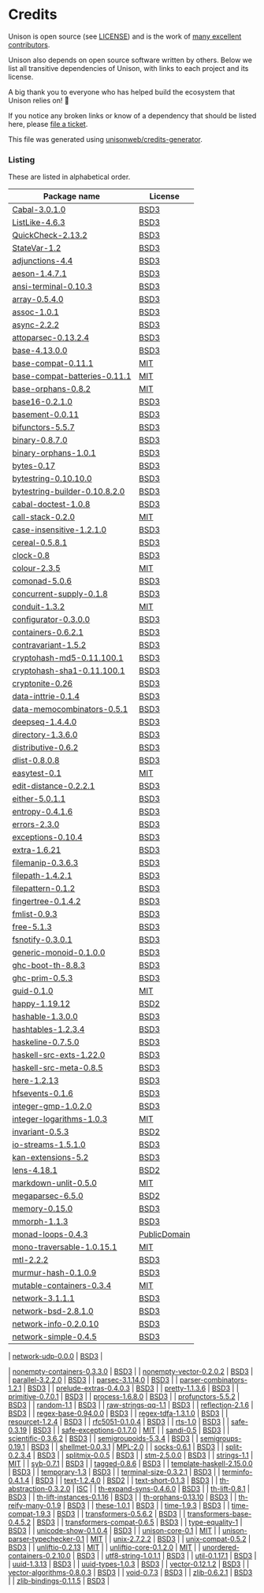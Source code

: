# Credits

Unison is open source (see [LICENSE](./LICENSE))
and is the work of [many excellent contributors](./CONTRIBUTORS.markdown).

Unison also depends on open source software written by others.
Below we list all transitive dependencies of Unison,
with links to each project and its license.

A big thank you to everyone who has helped build the ecosystem
that Unison relies on! 🙏

If you notice any broken links or know of a dependency that should
be listed here, please [file a ticket](https://github.com/unisonweb/unison/issues/new/choose).

This file was generated using [unisonweb/credits-generator](http://github.com/unisonweb/credits-generator).

### Listing 
These are listed in alphabetical order.

| Package name | License  |
| ------------ | -------- |
| [Cabal-3.0.1.0](https://hackage.haskell.org/package/Cabal-3.0.1.0) | [BSD3](https://hackage.haskell.org/package/Cabal-3.0.1.0/src/LICENSE) |
| [ListLike-4.6.3](https://hackage.haskell.org/package/ListLike-4.6.3) | [BSD3](https://hackage.haskell.org/package/ListLike-4.6.3/src/COPYRIGHT) |
| [QuickCheck-2.13.2](https://hackage.haskell.org/package/QuickCheck-2.13.2) | [BSD3](https://hackage.haskell.org/package/QuickCheck-2.13.2/src/LICENSE) |
| [StateVar-1.2](https://hackage.haskell.org/package/StateVar-1.2) | [BSD3](https://hackage.haskell.org/package/StateVar-1.2/src/LICENSE) |
| [adjunctions-4.4](https://hackage.haskell.org/package/adjunctions-4.4) | [BSD3](https://hackage.haskell.org/package/adjunctions-4.4/src/LICENSE) |
| [aeson-1.4.7.1](https://hackage.haskell.org/package/aeson-1.4.7.1) | [BSD3](https://hackage.haskell.org/package/aeson-1.4.7.1/src/LICENSE) |
| [ansi-terminal-0.10.3](https://hackage.haskell.org/package/ansi-terminal-0.10.3) | [BSD3](https://hackage.haskell.org/package/ansi-terminal-0.10.3/src/LICENSE) |
| [array-0.5.4.0](https://hackage.haskell.org/package/array-0.5.4.0) | [BSD3](https://hackage.haskell.org/package/array-0.5.4.0/src/LICENSE) |
| [assoc-1.0.1](https://hackage.haskell.org/package/assoc-1.0.1) | [BSD3](https://hackage.haskell.org/package/assoc-1.0.1/src/LICENSE) |
| [async-2.2.2](https://hackage.haskell.org/package/async-2.2.2) | [BSD3](https://hackage.haskell.org/package/async-2.2.2/src/LICENSE) |
| [attoparsec-0.13.2.4](https://hackage.haskell.org/package/attoparsec-0.13.2.4) | [BSD3](https://hackage.haskell.org/package/attoparsec-0.13.2.4/src/LICENSE) |
| [base-4.13.0.0](https://hackage.haskell.org/package/base-4.13.0.0) | [BSD3](https://hackage.haskell.org/package/base-4.13.0.0/src/LICENSE) |
| [base-compat-0.11.1](https://hackage.haskell.org/package/base-compat-0.11.1) | [MIT](https://hackage.haskell.org/package/base-compat-0.11.1/src/LICENSE) |
| [base-compat-batteries-0.11.1](https://hackage.haskell.org/package/base-compat-batteries-0.11.1) | [MIT](https://hackage.haskell.org/package/base-compat-batteries-0.11.1/src/LICENSE) |
| [base-orphans-0.8.2](https://hackage.haskell.org/package/base-orphans-0.8.2) | [MIT](https://hackage.haskell.org/package/base-orphans-0.8.2/src/LICENSE) |
| [base16-0.2.1.0](https://hackage.haskell.org/package/base16-0.2.1.0) | [BSD3](https://hackage.haskell.org/package/base16-0.2.1.0/src/LICENSE) |
| [basement-0.0.11](https://hackage.haskell.org/package/basement-0.0.11) | [BSD3](https://hackage.haskell.org/package/basement-0.0.11/src/LICENSE) |
| [bifunctors-5.5.7](https://hackage.haskell.org/package/bifunctors-5.5.7) | [BSD3](https://hackage.haskell.org/package/bifunctors-5.5.7/src/LICENSE) |
| [binary-0.8.7.0](https://hackage.haskell.org/package/binary-0.8.7.0) | [BSD3](https://hackage.haskell.org/package/binary-0.8.7.0/src/LICENSE) |
| [binary-orphans-1.0.1](https://hackage.haskell.org/package/binary-orphans-1.0.1) | [BSD3](https://hackage.haskell.org/package/binary-orphans-1.0.1/src/LICENSE) |
| [bytes-0.17](https://hackage.haskell.org/package/bytes-0.17) | [BSD3](https://hackage.haskell.org/package/bytes-0.17/src/LICENSE) |
| [bytestring-0.10.10.0](https://hackage.haskell.org/package/bytestring-0.10.10.0) | [BSD3](https://hackage.haskell.org/package/bytestring-0.10.10.0/src/LICENSE) |
| [bytestring-builder-0.10.8.2.0](https://hackage.haskell.org/package/bytestring-builder-0.10.8.2.0) | [BSD3](https://hackage.haskell.org/package/bytestring-builder-0.10.8.2.0/src/LICENSE) |
| [cabal-doctest-1.0.8](https://hackage.haskell.org/package/cabal-doctest-1.0.8) | [BSD3](https://hackage.haskell.org/package/cabal-doctest-1.0.8/src/LICENSE) |
| [call-stack-0.2.0](https://hackage.haskell.org/package/call-stack-0.2.0) | [MIT](https://hackage.haskell.org/package/call-stack-0.2.0/src/LICENSE) |
| [case-insensitive-1.2.1.0](https://hackage.haskell.org/package/case-insensitive-1.2.1.0) | [BSD3](https://hackage.haskell.org/package/case-insensitive-1.2.1.0/src/LICENSE) |
| [cereal-0.5.8.1](https://hackage.haskell.org/package/cereal-0.5.8.1) | [BSD3](https://hackage.haskell.org/package/cereal-0.5.8.1/src/LICENSE) |
| [clock-0.8](https://hackage.haskell.org/package/clock-0.8) | [BSD3](https://hackage.haskell.org/package/clock-0.8/src/LICENSE) |
| [colour-2.3.5](https://hackage.haskell.org/package/colour-2.3.5) | [MIT](https://hackage.haskell.org/package/colour-2.3.5/src/LICENSE) |
| [comonad-5.0.6](https://hackage.haskell.org/package/comonad-5.0.6) | [BSD3](https://hackage.haskell.org/package/comonad-5.0.6/src/LICENSE) |
| [concurrent-supply-0.1.8](https://hackage.haskell.org/package/concurrent-supply-0.1.8) | [BSD3](https://hackage.haskell.org/package/concurrent-supply-0.1.8/src/LICENSE) |
| [conduit-1.3.2](https://hackage.haskell.org/package/conduit-1.3.2) | [MIT](https://hackage.haskell.org/package/conduit-1.3.2/src/LICENSE) |
| [configurator-0.3.0.0](https://hackage.haskell.org/package/configurator-0.3.0.0) | [BSD3](https://hackage.haskell.org/package/configurator-0.3.0.0/src/LICENSE) |
| [containers-0.6.2.1](https://hackage.haskell.org/package/containers-0.6.2.1) | [BSD3](https://hackage.haskell.org/package/containers-0.6.2.1/src/LICENSE) |
| [contravariant-1.5.2](https://hackage.haskell.org/package/contravariant-1.5.2) | [BSD3](https://hackage.haskell.org/package/contravariant-1.5.2/src/LICENSE) |
| [cryptohash-md5-0.11.100.1](https://hackage.haskell.org/package/cryptohash-md5-0.11.100.1) | [BSD3](https://hackage.haskell.org/package/cryptohash-md5-0.11.100.1/src/LICENSE) |
| [cryptohash-sha1-0.11.100.1](https://hackage.haskell.org/package/cryptohash-sha1-0.11.100.1) | [BSD3](https://hackage.haskell.org/package/cryptohash-sha1-0.11.100.1/src/LICENSE) |
| [cryptonite-0.26](https://hackage.haskell.org/package/cryptonite-0.26) | [BSD3](https://hackage.haskell.org/package/cryptonite-0.26/src/LICENSE) |
| [data-inttrie-0.1.4](https://hackage.haskell.org/package/data-inttrie-0.1.4) | [BSD3](https://hackage.haskell.org/package/data-inttrie-0.1.4/src/LICENSE) |
| [data-memocombinators-0.5.1](https://hackage.haskell.org/package/data-memocombinators-0.5.1) | [BSD3](https://hackage.haskell.org/package/data-memocombinators-0.5.1/src/LICENSE) |
| [deepseq-1.4.4.0](https://hackage.haskell.org/package/deepseq-1.4.4.0) | [BSD3](https://hackage.haskell.org/package/deepseq-1.4.4.0/src/LICENSE) |
| [directory-1.3.6.0](https://hackage.haskell.org/package/directory-1.3.6.0) | [BSD3](https://hackage.haskell.org/package/directory-1.3.6.0/src/LICENSE) |
| [distributive-0.6.2](https://hackage.haskell.org/package/distributive-0.6.2) | [BSD3](https://hackage.haskell.org/package/distributive-0.6.2/src/LICENSE) |
| [dlist-0.8.0.8](https://hackage.haskell.org/package/dlist-0.8.0.8) | [BSD3](https://hackage.haskell.org/package/dlist-0.8.0.8/src/LICENSE) |
| [easytest-0.1](https://hackage.haskell.org/package/easytest-0.1) | [MIT](https://hackage.haskell.org/package/easytest-0.1/src/LICENSE) |
| [edit-distance-0.2.2.1](https://hackage.haskell.org/package/edit-distance-0.2.2.1) | [BSD3](https://hackage.haskell.org/package/edit-distance-0.2.2.1/src/LICENSE) |
| [either-5.0.1.1](https://hackage.haskell.org/package/either-5.0.1.1) | [BSD3](https://hackage.haskell.org/package/either-5.0.1.1/src/LICENSE) |
| [entropy-0.4.1.6](https://hackage.haskell.org/package/entropy-0.4.1.6) | [BSD3](https://hackage.haskell.org/package/entropy-0.4.1.6/src/LICENSE) |
| [errors-2.3.0](https://hackage.haskell.org/package/errors-2.3.0) | [BSD3](https://hackage.haskell.org/package/errors-2.3.0/src/LICENSE) |
| [exceptions-0.10.4](https://hackage.haskell.org/package/exceptions-0.10.4) | [BSD3](https://hackage.haskell.org/package/exceptions-0.10.4/src/LICENSE) |
| [extra-1.6.21](https://hackage.haskell.org/package/extra-1.6.21) | [BSD3](https://hackage.haskell.org/package/extra-1.6.21/src/LICENSE) |
| [filemanip-0.3.6.3](https://hackage.haskell.org/package/filemanip-0.3.6.3) | [BSD3](https://hackage.haskell.org/package/filemanip-0.3.6.3/src/LICENSE) |
| [filepath-1.4.2.1](https://hackage.haskell.org/package/filepath-1.4.2.1) | [BSD3](https://hackage.haskell.org/package/filepath-1.4.2.1/src/LICENSE) |
| [filepattern-0.1.2](https://hackage.haskell.org/package/filepattern-0.1.2) | [BSD3](https://hackage.haskell.org/package/filepattern-0.1.2/src/LICENSE) |
| [fingertree-0.1.4.2](https://hackage.haskell.org/package/fingertree-0.1.4.2) | [BSD3](https://hackage.haskell.org/package/fingertree-0.1.4.2/src/LICENSE) |
| [fmlist-0.9.3](https://hackage.haskell.org/package/fmlist-0.9.3) | [BSD3](https://hackage.haskell.org/package/fmlist-0.9.3/src/LICENSE) |
| [free-5.1.3](https://hackage.haskell.org/package/free-5.1.3) | [BSD3](https://hackage.haskell.org/package/free-5.1.3/src/LICENSE) |
| [fsnotify-0.3.0.1](https://hackage.haskell.org/package/fsnotify-0.3.0.1) | [BSD3](https://hackage.haskell.org/package/fsnotify-0.3.0.1/src/LICENSE) |
| [generic-monoid-0.1.0.0](https://hackage.haskell.org/package/generic-monoid-0.1.0.0) | [BSD3](https://hackage.haskell.org/package/generic-monoid-0.1.0.0/src/LICENSE) |
| [ghc-boot-th-8.8.3](https://hackage.haskell.org/package/ghc-boot-th-8.8.3) | [BSD3](https://hackage.haskell.org/package/ghc-boot-th-8.8.3/src/LICENSE) |
| [ghc-prim-0.5.3](https://hackage.haskell.org/package/ghc-prim-0.5.3) | [BSD3](https://hackage.haskell.org/package/ghc-prim-0.5.3/src/LICENSE) |
| [guid-0.1.0](https://hackage.haskell.org/package/guid-0.1.0) | [MIT](https://hackage.haskell.org/package/guid-0.1.0/src/LICENSE) |
| [happy-1.19.12](https://hackage.haskell.org/package/happy-1.19.12) | [BSD2](https://hackage.haskell.org/package/happy-1.19.12/src/LICENSE) |
| [hashable-1.3.0.0](https://hackage.haskell.org/package/hashable-1.3.0.0) | [BSD3](https://hackage.haskell.org/package/hashable-1.3.0.0/src/LICENSE) |
| [hashtables-1.2.3.4](https://hackage.haskell.org/package/hashtables-1.2.3.4) | [BSD3](https://hackage.haskell.org/package/hashtables-1.2.3.4/src/LICENSE) |
| [haskeline-0.7.5.0](https://hackage.haskell.org/package/haskeline-0.7.5.0) | [BSD3](https://hackage.haskell.org/package/haskeline-0.7.5.0/src/LICENSE) |
| [haskell-src-exts-1.22.0](https://hackage.haskell.org/package/haskell-src-exts-1.22.0) | [BSD3](https://hackage.haskell.org/package/haskell-src-exts-1.22.0/src/LICENSE) |
| [haskell-src-meta-0.8.5](https://hackage.haskell.org/package/haskell-src-meta-0.8.5) | [BSD3](https://hackage.haskell.org/package/haskell-src-meta-0.8.5/src/LICENSE) |
| [here-1.2.13](https://hackage.haskell.org/package/here-1.2.13) | [BSD3](https://hackage.haskell.org/package/here-1.2.13/src/LICENSE) |
| [hfsevents-0.1.6](https://hackage.haskell.org/package/hfsevents-0.1.6) | [BSD3](https://hackage.haskell.org/package/hfsevents-0.1.6/src/LICENSE) |
| [integer-gmp-1.0.2.0](https://hackage.haskell.org/package/integer-gmp-1.0.2.0) | [BSD3](https://hackage.haskell.org/package/integer-gmp-1.0.2.0/src/LICENSE) |
| [integer-logarithms-1.0.3](https://hackage.haskell.org/package/integer-logarithms-1.0.3) | [MIT](https://hackage.haskell.org/package/integer-logarithms-1.0.3/src/LICENSE) |
| [invariant-0.5.3](https://hackage.haskell.org/package/invariant-0.5.3) | [BSD2](https://hackage.haskell.org/package/invariant-0.5.3/src/LICENSE) |
| [io-streams-1.5.1.0](https://hackage.haskell.org/package/io-streams-1.5.1.0) | [BSD3](https://hackage.haskell.org/package/io-streams-1.5.1.0/src/LICENSE) |
| [kan-extensions-5.2](https://hackage.haskell.org/package/kan-extensions-5.2) | [BSD3](https://hackage.haskell.org/package/kan-extensions-5.2/src/LICENSE) |
| [lens-4.18.1](https://hackage.haskell.org/package/lens-4.18.1) | [BSD2](https://hackage.haskell.org/package/lens-4.18.1/src/LICENSE) |
| [markdown-unlit-0.5.0](https://hackage.haskell.org/package/markdown-unlit-0.5.0) | [MIT](https://hackage.haskell.org/package/markdown-unlit-0.5.0/src/LICENSE) |
| [megaparsec-6.5.0](https://hackage.haskell.org/package/megaparsec-6.5.0) | [BSD2](https://hackage.haskell.org/package/megaparsec-6.5.0/src/LICENSE) |
| [memory-0.15.0](https://hackage.haskell.org/package/memory-0.15.0) | [BSD3](https://hackage.haskell.org/package/memory-0.15.0/src/LICENSE) |
| [mmorph-1.1.3](https://hackage.haskell.org/package/mmorph-1.1.3) | [BSD3](https://hackage.haskell.org/package/mmorph-1.1.3/src/LICENSE) |
| [monad-loops-0.4.3](https://hackage.haskell.org/package/monad-loops-0.4.3) | [PublicDomain](https://hackage.haskell.org/package/monad-loops-0.4.3/src/LICENSE) |
| [mono-traversable-1.0.15.1](https://hackage.haskell.org/package/mono-traversable-1.0.15.1) | [MIT](https://hackage.haskell.org/package/mono-traversable-1.0.15.1/src/LICENSE) |
| [mtl-2.2.2](https://hackage.haskell.org/package/mtl-2.2.2) | [BSD3](https://hackage.haskell.org/package/mtl-2.2.2/src/LICENSE) |
| [murmur-hash-0.1.0.9](https://hackage.haskell.org/package/murmur-hash-0.1.0.9) | [BSD3](https://hackage.haskell.org/package/murmur-hash-0.1.0.9/src/LICENSE) |
| [mutable-containers-0.3.4](https://hackage.haskell.org/package/mutable-containers-0.3.4) | [MIT](https://hackage.haskell.org/package/mutable-containers-0.3.4/src/LICENSE) |
| [network-3.1.1.1](https://hackage.haskell.org/package/network-3.1.1.1) | [BSD3](https://hackage.haskell.org/package/network-3.1.1.1/src/LICENSE) |
| [network-bsd-2.8.1.0](https://hackage.haskell.org/package/network-bsd-2.8.1.0) | [BSD3](https://hackage.haskell.org/package/network-bsd-2.8.1.0/src/LICENSE) |
| [network-info-0.2.0.10](https://hackage.haskell.org/package/network-info-0.2.0.10) | [BSD3](https://hackage.haskell.org/package/network-info-0.2.0.10/src/LICENSE) |
| [network-simple-0.4.5](https://hackage.haskell.org/package/network-simple-0.4.5) | [BSD3](https://hackage.haskell.org/package/network-simple-0.4.5/src/LICENSE) |

| [network-udp-0.0.0](https://hackage.haskell.org/package/network-udp-0.0.0) | [BSD3](https://hackage.haskell.org/package/network-udp-0.0.0/src/LICENSE) |

| [nonempty-containers-0.3.3.0](https://hackage.haskell.org/package/nonempty-containers-0.3.3.0) | [BSD3](https://hackage.haskell.org/package/nonempty-containers-0.3.3.0/src/LICENSE) |
| [nonempty-vector-0.2.0.2](https://hackage.haskell.org/package/nonempty-vector-0.2.0.2) | [BSD3](https://hackage.haskell.org/package/nonempty-vector-0.2.0.2/src/LICENSE) |
| [parallel-3.2.2.0](https://hackage.haskell.org/package/parallel-3.2.2.0) | [BSD3](https://hackage.haskell.org/package/parallel-3.2.2.0/src/LICENSE) |
| [parsec-3.1.14.0](https://hackage.haskell.org/package/parsec-3.1.14.0) | [BSD3](https://hackage.haskell.org/package/parsec-3.1.14.0/src/LICENSE) |
| [parser-combinators-1.2.1](https://hackage.haskell.org/package/parser-combinators-1.2.1) | [BSD3](https://hackage.haskell.org/package/parser-combinators-1.2.1/src/LICENSE) |
| [prelude-extras-0.4.0.3](https://hackage.haskell.org/package/prelude-extras-0.4.0.3) | [BSD3](https://hackage.haskell.org/package/prelude-extras-0.4.0.3/src/LICENSE) |
| [pretty-1.1.3.6](https://hackage.haskell.org/package/pretty-1.1.3.6) | [BSD3](https://hackage.haskell.org/package/pretty-1.1.3.6/src/LICENSE) |
| [primitive-0.7.0.1](https://hackage.haskell.org/package/primitive-0.7.0.1) | [BSD3](https://hackage.haskell.org/package/primitive-0.7.0.1/src/LICENSE) |
| [process-1.6.8.0](https://hackage.haskell.org/package/process-1.6.8.0) | [BSD3](https://hackage.haskell.org/package/process-1.6.8.0/src/LICENSE) |
| [profunctors-5.5.2](https://hackage.haskell.org/package/profunctors-5.5.2) | [BSD3](https://hackage.haskell.org/package/profunctors-5.5.2/src/LICENSE) |
| [random-1.1](https://hackage.haskell.org/package/random-1.1) | [BSD3](https://hackage.haskell.org/package/random-1.1/src/LICENSE) |
| [raw-strings-qq-1.1](https://hackage.haskell.org/package/raw-strings-qq-1.1) | [BSD3](https://hackage.haskell.org/package/raw-strings-qq-1.1/src/LICENSE) |
| [reflection-2.1.6](https://hackage.haskell.org/package/reflection-2.1.6) | [BSD3](https://hackage.haskell.org/package/reflection-2.1.6/src/LICENSE) |
| [regex-base-0.94.0.0](https://hackage.haskell.org/package/regex-base-0.94.0.0) | [BSD3](https://hackage.haskell.org/package/regex-base-0.94.0.0/src/LICENSE) |
| [regex-tdfa-1.3.1.0](https://hackage.haskell.org/package/regex-tdfa-1.3.1.0) | [BSD3](https://hackage.haskell.org/package/regex-tdfa-1.3.1.0/src/LICENSE) |
| [resourcet-1.2.4](https://hackage.haskell.org/package/resourcet-1.2.4) | [BSD3](https://hackage.haskell.org/package/resourcet-1.2.4/src/LICENSE) |
| [rfc5051-0.1.0.4](https://hackage.haskell.org/package/rfc5051-0.1.0.4) | [BSD3](https://hackage.haskell.org/package/rfc5051-0.1.0.4/src/LICENSE) |
| [rts-1.0](https://hackage.haskell.org/package/rts-1.0) | [BSD3](https://hackage.haskell.org/package/rts-1.0/src/LICENSE) |
| [safe-0.3.19](https://hackage.haskell.org/package/safe-0.3.19) | [BSD3](https://hackage.haskell.org/package/safe-0.3.19/src/LICENSE) |
| [safe-exceptions-0.1.7.0](https://hackage.haskell.org/package/safe-exceptions-0.1.7.0) | [MIT](https://hackage.haskell.org/package/safe-exceptions-0.1.7.0/src/LICENSE) |
| [sandi-0.5](https://hackage.haskell.org/package/sandi-0.5) | [BSD3](https://hackage.haskell.org/package/sandi-0.5/src/LICENSE) |
| [scientific-0.3.6.2](https://hackage.haskell.org/package/scientific-0.3.6.2) | [BSD3](https://hackage.haskell.org/package/scientific-0.3.6.2/src/LICENSE) |
| [semigroupoids-5.3.4](https://hackage.haskell.org/package/semigroupoids-5.3.4) | [BSD3](https://hackage.haskell.org/package/semigroupoids-5.3.4/src/LICENSE) |
| [semigroups-0.19.1](https://hackage.haskell.org/package/semigroups-0.19.1) | [BSD3](https://hackage.haskell.org/package/semigroups-0.19.1/src/LICENSE) |
| [shellmet-0.0.3.1](https://hackage.haskell.org/package/shellmet-0.0.3.1) | [MPL-2.0](https://hackage.haskell.org/package/shellmet-0.0.3.1/src/LICENSE) |
| [socks-0.6.1](https://hackage.haskell.org/package/socks-0.6.1) | [BSD3](https://hackage.haskell.org/package/socks-0.6.1/src/LICENSE) |
| [split-0.2.3.4](https://hackage.haskell.org/package/split-0.2.3.4) | [BSD3](https://hackage.haskell.org/package/split-0.2.3.4/src/LICENSE) |
| [splitmix-0.0.5](https://hackage.haskell.org/package/splitmix-0.0.5) | [BSD3](https://hackage.haskell.org/package/splitmix-0.0.5/src/LICENSE) |
| [stm-2.5.0.0](https://hackage.haskell.org/package/stm-2.5.0.0) | [BSD3](https://hackage.haskell.org/package/stm-2.5.0.0/src/LICENSE) |
| [strings-1.1](https://hackage.haskell.org/package/strings-1.1) | [MIT](https://hackage.haskell.org/package/strings-1.1/src/LICENSE) |
| [syb-0.7.1](https://hackage.haskell.org/package/syb-0.7.1) | [BSD3](https://hackage.haskell.org/package/syb-0.7.1/src/LICENSE) |
| [tagged-0.8.6](https://hackage.haskell.org/package/tagged-0.8.6) | [BSD3](https://hackage.haskell.org/package/tagged-0.8.6/src/LICENSE) |
| [template-haskell-2.15.0.0](https://hackage.haskell.org/package/template-haskell-2.15.0.0) | [BSD3](https://hackage.haskell.org/package/template-haskell-2.15.0.0/src/LICENSE) |
| [temporary-1.3](https://hackage.haskell.org/package/temporary-1.3) | [BSD3](https://hackage.haskell.org/package/temporary-1.3/src/LICENSE) |
| [terminal-size-0.3.2.1](https://hackage.haskell.org/package/terminal-size-0.3.2.1) | [BSD3](https://hackage.haskell.org/package/terminal-size-0.3.2.1/src/LICENSE) |
| [terminfo-0.4.1.4](https://hackage.haskell.org/package/terminfo-0.4.1.4) | [BSD3](https://hackage.haskell.org/package/terminfo-0.4.1.4/src/LICENSE) |
| [text-1.2.4.0](https://hackage.haskell.org/package/text-1.2.4.0) | [BSD2](https://hackage.haskell.org/package/text-1.2.4.0/src/LICENSE) |
| [text-short-0.1.3](https://hackage.haskell.org/package/text-short-0.1.3) | [BSD3](https://hackage.haskell.org/package/text-short-0.1.3/src/LICENSE) |
| [th-abstraction-0.3.2.0](https://hackage.haskell.org/package/th-abstraction-0.3.2.0) | [ISC](https://hackage.haskell.org/package/th-abstraction-0.3.2.0/src/LICENSE) |
| [th-expand-syns-0.4.6.0](https://hackage.haskell.org/package/th-expand-syns-0.4.6.0) | [BSD3](https://hackage.haskell.org/package/th-expand-syns-0.4.6.0/src/LICENSE) |
| [th-lift-0.8.1](https://hackage.haskell.org/package/th-lift-0.8.1) | [BSD3](https://hackage.haskell.org/package/th-lift-0.8.1/src/LICENSE) |
| [th-lift-instances-0.1.16](https://hackage.haskell.org/package/th-lift-instances-0.1.16) | [BSD3](https://hackage.haskell.org/package/th-lift-instances-0.1.16/src/LICENSE) |
| [th-orphans-0.13.10](https://hackage.haskell.org/package/th-orphans-0.13.10) | [BSD3](https://hackage.haskell.org/package/th-orphans-0.13.10/src/LICENSE) |
| [th-reify-many-0.1.9](https://hackage.haskell.org/package/th-reify-many-0.1.9) | [BSD3](https://hackage.haskell.org/package/th-reify-many-0.1.9/src/LICENSE) |
| [these-1.0.1](https://hackage.haskell.org/package/these-1.0.1) | [BSD3](https://hackage.haskell.org/package/these-1.0.1/src/LICENSE) |
| [time-1.9.3](https://hackage.haskell.org/package/time-1.9.3) | [BSD3](https://hackage.haskell.org/package/time-1.9.3/src/LICENSE) |
| [time-compat-1.9.3](https://hackage.haskell.org/package/time-compat-1.9.3) | [BSD3](https://hackage.haskell.org/package/time-compat-1.9.3/src/LICENSE) |
| [transformers-0.5.6.2](https://hackage.haskell.org/package/transformers-0.5.6.2) | [BSD3](https://hackage.haskell.org/package/transformers-0.5.6.2/src/LICENSE) |
| [transformers-base-0.4.5.2](https://hackage.haskell.org/package/transformers-base-0.4.5.2) | [BSD3](https://hackage.haskell.org/package/transformers-base-0.4.5.2/src/LICENSE) |
| [transformers-compat-0.6.5](https://hackage.haskell.org/package/transformers-compat-0.6.5) | [BSD3](https://hackage.haskell.org/package/transformers-compat-0.6.5/src/LICENSE) |
| [type-equality-1](https://hackage.haskell.org/package/type-equality-1) | [BSD3](https://hackage.haskell.org/package/type-equality-1/src/LICENSE) |
| [unicode-show-0.1.0.4](https://hackage.haskell.org/package/unicode-show-0.1.0.4) | [BSD3](https://hackage.haskell.org/package/unicode-show-0.1.0.4/src/LICENSE) |
| [unison-core-0.1](https://hackage.haskell.org/package/unison-core-0.1) | [MIT](https://hackage.haskell.org/package/unison-core-0.1/src/LICENSE) |
| [unison-parser-typechecker-0.1](https://hackage.haskell.org/package/unison-parser-typechecker-0.1) | [MIT](https://hackage.haskell.org/package/unison-parser-typechecker-0.1/src/LICENSE) |
| [unix-2.7.2.2](https://hackage.haskell.org/package/unix-2.7.2.2) | [BSD3](https://hackage.haskell.org/package/unix-2.7.2.2/src/LICENSE) |
| [unix-compat-0.5.2](https://hackage.haskell.org/package/unix-compat-0.5.2) | [BSD3](https://hackage.haskell.org/package/unix-compat-0.5.2/src/LICENSE) |
| [unliftio-0.2.13](https://hackage.haskell.org/package/unliftio-0.2.13) | [MIT](https://hackage.haskell.org/package/unliftio-0.2.13/src/LICENSE) |
| [unliftio-core-0.1.2.0](https://hackage.haskell.org/package/unliftio-core-0.1.2.0) | [MIT](https://hackage.haskell.org/package/unliftio-core-0.1.2.0/src/LICENSE) |
| [unordered-containers-0.2.10.0](https://hackage.haskell.org/package/unordered-containers-0.2.10.0) | [BSD3](https://hackage.haskell.org/package/unordered-containers-0.2.10.0/src/LICENSE) |
| [utf8-string-1.0.1.1](https://hackage.haskell.org/package/utf8-string-1.0.1.1) | [BSD3](https://hackage.haskell.org/package/utf8-string-1.0.1.1/src/LICENSE) |
| [util-0.1.17.1](https://hackage.haskell.org/package/util-0.1.17.1) | [BSD3](https://hackage.haskell.org/package/util-0.1.17.1/src/LICENSE) |
| [uuid-1.3.13](https://hackage.haskell.org/package/uuid-1.3.13) | [BSD3](https://hackage.haskell.org/package/uuid-1.3.13/src/LICENSE) |
| [uuid-types-1.0.3](https://hackage.haskell.org/package/uuid-types-1.0.3) | [BSD3](https://hackage.haskell.org/package/uuid-types-1.0.3/src/LICENSE) |
| [vector-0.12.1.2](https://hackage.haskell.org/package/vector-0.12.1.2) | [BSD3](https://hackage.haskell.org/package/vector-0.12.1.2/src/LICENSE) |
| [vector-algorithms-0.8.0.3](https://hackage.haskell.org/package/vector-algorithms-0.8.0.3) | [BSD3](https://hackage.haskell.org/package/vector-algorithms-0.8.0.3/src/LICENSE) |
| [void-0.7.3](https://hackage.haskell.org/package/void-0.7.3) | [BSD3](https://hackage.haskell.org/package/void-0.7.3/src/LICENSE) |
| [zlib-0.6.2.1](https://hackage.haskell.org/package/zlib-0.6.2.1) | [BSD3](https://hackage.haskell.org/package/zlib-0.6.2.1/src/LICENSE) |
| [zlib-bindings-0.1.1.5](https://hackage.haskell.org/package/zlib-bindings-0.1.1.5) | [BSD3](https://hackage.haskell.org/package/zlib-bindings-0.1.1.5/src/LICENSE) |
